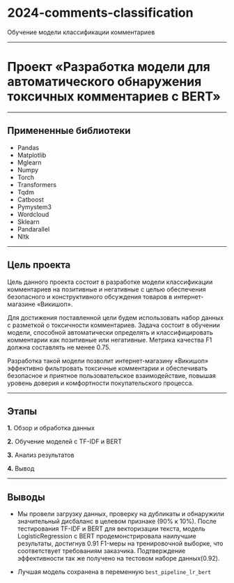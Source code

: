 # 2024-comments-classification
Обучение модели классификации комментариев

---

# **Проект «Разработка модели для автоматического обнаружения токсичных комментариев с BERT»**

---

## **Примененные библиотеки**

* Pandas 
* Matplotlib
* Mglearn
* Numpy
* Torch 
* Transformers
* Tqdm
* Catboost
* Pymystem3
* Wordcloud
* Sklearn
* Pandarallel
* Nltk

---

## **Цель проекта**

Цель данного проекта состоит в разработке модели классификации комментариев на позитивные и негативные с целью обеспечения безопасного и конструктивного обсуждения товаров в интернет-магазине «Викишоп».

Для достижения поставленной цели будем использовать набор данных с разметкой о токсичности комментариев. Задача состоит в обучении модели, способной автоматически определять и классифицировать комментарии как позитивные или негативные. Метрика качества F1 должна составлять не менее 0.75.

Разработка такой модели позволит интернет-магазину «Викишоп» эффективно фильтровать токсичные комментарии и обеспечивать безопасное и приятное пользовательское взаимодействие, повышая уровень доверия и комфортности покупательского процесса.

---

## **Этапы**

**1.** Обзор и обработка данных

**2.** Обучение моделей c TF-IDF и BERT

**3.** Анализ результатов

**4.** Вывод

---

## **Выводы**

- Мы провели загрузку данных, проверку на дубликаты и обнаружили значительный дисбаланс в целевом признаке (90% к 10%). После тестирования TF-IDF и BERT для векторизации текста, модель LogisticRegression с BERT продемонстрировала наилучшие результаты, достигнув 0.91 F1-меры на тренировочной выборке, что соответствует требованиям заказчика. Подтверждение эффективности так же получено на тестовом наборе данных(0.92).

- Лучшая модель сохранена в переменную `best_pipeline_lr_bert`
